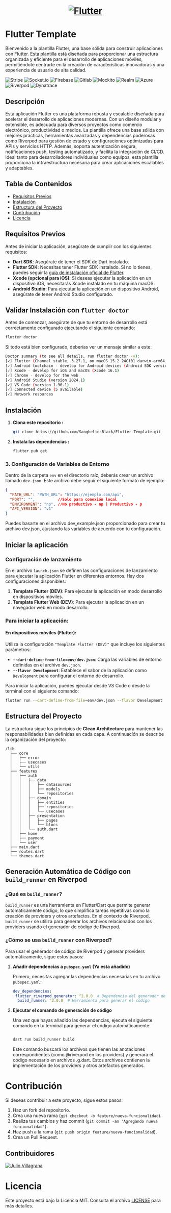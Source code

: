 <a href="https://flutter.dev/">
  <h1 align="center">
    <picture>
      <source media="(prefers-color-scheme: dark)" srcset="https://storage.googleapis.com/cms-storage-bucket/6e19fee6b47b36ca613f.png">
      <img alt="Flutter" src="https://storage.googleapis.com/cms-storage-bucket/c823e53b3a1a7b0d36a9.png">
    </picture>
  </h1>
</a>

# Flutter Template

Bienvenido a la plantilla Flutter, una base sólida para construir aplicaciones con Flutter. Esta plantilla está diseñada para proporcionar una estructura organizada y eficiente para el desarrollo de aplicaciones móviles, permitiéndote centrarte en la creación de características innovadoras y una experiencia de usuario de alta calidad.

![Stripe](https://img.shields.io/badge/Stripe-7455E8?style=for-the-badge&logo=Stripe&logoColor=white)
![Socket.io](https://img.shields.io/badge/Socket.io-000000?style=for-the-badge&logo=Socket.io&logoColor=white)
![Firebase](https://img.shields.io/badge/Firebase-4887E7?style=for-t∏he-badge&logo=Firebase&logoColor=F4D208)
![Gitlab](https://img.shields.io/badge/Gitlab-FFFFFF?style=for-the-badge&logo=Gitlab&logoColor=#D74A2C)
![Mockito](https://img.shields.io/badge/Mockito-DBDFFF?style=for-the-badge&logo=Dart&logoColor=black)
![Realm](https://img.shields.io/badge/Realm-3948BB?style=for-the-badge&logo=Realm&logoColor=white)
![Azure](https://img.shields.io/badge/Azure-0078D4?style=for-the-badge&logo=Microsoft-Azure&logoColor=white)
![Riverpod](https://img.shields.io/badge/Riverpod-0D5C63?style=for-the-badge&logo=Riverpod&logoColor=white)
![Dynatrace](https://img.shields.io/badge/Dynatrace-1E3A8A?style=for-the-badge&logo=Dynatrace&logoColor=white)




## Descripción

Esta aplicación Flutter es una plataforma robusta y escalable diseñada para acelerar el desarrollo de aplicaciones modernas. Con un diseño modular y extensible, es adecuada para diversos proyectos como comercio electrónico, productividad o medios. La plantilla ofrece una base sólida con mejores prácticas, herramientas avanzadas y dependencias poderosas como Riverpod para gestión de estado y configuraciones optimizadas para APIs y servicios HTTP. Además, soporta autenticación segura, notificaciones push, testing automatizado, y facilita la integración de CI/CD. Ideal tanto para desarrolladores individuales como equipos, esta plantilla proporciona la infraestructura necesaria para crear aplicaciones escalables y adaptables.

## Tabla de Contenidos

- [Requisitos Previos](#requisitos-previos)
- [Instalación](#instalación)
- [Estructura del Proyecto](#estructura-del-proyecto)
- [Contribución](#contribución)
- [Licencia](#licencia)

## Requisitos Previos

Antes de iniciar la aplicación, asegúrate de cumplir con los siguientes requisitos:

  - **Dart SDK**: Asegúrate de tener el SDK de Dart instalado.
  - **Flutter SDK**: Necesitas tener Flutter SDK instalado. Si no lo tienes, puedes seguir la [guía de instalación oficial de Flutter](https://flutter.dev/docs/get-started/install).
  - **Xcode (opcional para iOS)**: Si deseas ejecutar la aplicación en un dispositivo iOS, necesitarás Xcode instalado en tu máquina macOS.
  - **Android Studio**: Para ejecutar la aplicación en un dispositivo Android, asegúrate de tener Android Studio configurado.

## Validar Instalación con `flutter doctor`

  Antes de comenzar, asegúrate de que tu entorno de desarrollo está correctamente configurado ejecutando el siguiente comando:

  ```bash
  flutter doctor
  ```

  Si todo está bien configurado, deberías ver un mensaje similar a este:

  ```bash
  Doctor summary (to see all details, run flutter doctor -v):
[✓] Flutter (Channel stable, 3.27.1, on macOS 15.2 24C101 darwin-arm64, locale es-ES)
[✓] Android toolchain - develop for Android devices (Android SDK version 35.0.0)
[✓] Xcode - develop for iOS and macOS (Xcode 16.1)
[✓] Chrome - develop for the web
[✓] Android Studio (version 2024.1)
[✓] VS Code (version 1.96.1)
[✓] Connected device (5 available)
[✓] Network resources
  ```


## Instalación

1. **Clona este repositorio :**

   ```bash
   git clone https://github.com/SangheliosBlack/Flutter-Template.git
   ```

2. **Instala las dependencias :**

   ```bash
   flutter pub get
   ```

### 3. **Configuración de Variables de Entorno**

Dentro de la carpeta `env` en el directorio raíz, deberás crear un archivo llamado `dev.json`. Este archivo debe seguir el siguiente formato de ejemplo:


```json
{
  "PATH_URL": "PATH_URL": "https://ejemplo.com/api",
  "PORT": "",          //Solo para conexión local
  "ENVIRONMENT": "np", //No productivo - np | Productivo - p 
  "API_VERSION": "v1"
}
```
Puedes basarte en el archivo dev_example.json proporcionado para crear tu archivo dev.json, ajustando las variables de acuerdo con tu configuración.

## Iniciar la aplicación

### Configuración de lanzamiento

En el archivo `launch.json` se definen las configuraciones de lanzamiento para ejecutar la aplicación Flutter en diferentes entornos. Hay dos configuraciones disponibles:

1. **Template Flutter (DEV)**: Para ejecutar la aplicación en modo desarrollo en dispositivos móviles.
2. **Template Flutter Web (DEV)**: Para ejecutar la aplicación en un navegador web en modo desarrollo.

### Para iniciar la aplicación:

#### En dispositivos móviles (Flutter):
Utiliza la configuración `"Template Flutter (DEV)"` que incluye los siguientes parámetros:
- **`--dart-define-from-file=env/dev.json`**: Carga las variables de entorno definidas en el archivo `dev.json`.
- **`--flavor Development`**: Establece el sabor de la aplicación como `Development` para configurar el entorno de desarrollo.

Para iniciar la aplicación, puedes ejecutar desde VS Code o desde la terminal con el siguiente comando:

```bash
flutter run --dart-define-from-file=env/dev.json --flavor Development
```

## Estructura del Proyecto

La estructura sigue los principios de **Clean Architecture** para mantener las responsabilidades bien definidas en cada capa. A continuación se describe la organización del proyecto:

```plaintext
/lib
  ├── core
  │   ├── error
  │   ├── usecases
  │   └── utils
  ├── features
  │   ├── auth
  │   │   ├── data
  │   │   │   ├── datasources
  │   │   │   ├── models
  │   │   │   └── repositories
  │   │   ├── domain
  │   │   │   ├── entities
  │   │   │   ├── repositories
  │   │   │   └── usecases
  │   │   ├── presentation
  │   │   │   ├── pages
  │   │   │   └── blocs
  │   │   └── auth.dart
  │   ├── home
  │   ├── payment
  │   └── user
  ├── main.dart
  ├── routes.dart
  └── themes.dart
```

## Generación Automática de Código con `build_runner` en Riverpod

### ¿Qué es `build_runner`?

`build_runner` es una herramienta en Flutter/Dart que permite generar automáticamente código, lo que simplifica tareas repetitivas como la creación de providers y otros artefactos. En el contexto de Riverpod, `build_runner` se utiliza para generar los archivos relacionados con los providers usando el generador de código de Riverpod.

### ¿Cómo se usa `build_runner` con Riverpod?

Para usar el generador de código de Riverpod y generar providers automáticamente, sigue estos pasos:

1. **Añadir dependencias a `pubspec.yaml` (Ya esta añadido)**

   Primero, necesitas agregar las dependencias necesarias en tu archivo `pubspec.yaml`:

   ```yaml
   dev_dependencies:
    flutter_riverpod_generator: ^2.0.0  # Dependencia del generador de Riverpod
     build_runner: ^2.0.0  # Herramienta para generar el código
    ```
2. **Ejecutar el comando de generación de código**

   Una vez que hayas añadido las dependencias, ejecuta el siguiente comando en tu terminal para generar el código automáticamente:


   ```bash
   
   dart run build_runner build
   ```
  
   Este comando buscará los archivos que tienen las anotaciones correspondientes (como @riverpod en los providers) y generará el código necesario en archivos .g.dart. Estos archivos contienen la implementación de los providers y otros artefactos generados.

# Contribución

Si deseas contribuir a este proyecto, sigue estos pasos:

1. Haz un fork del repositorio.
2. Crea una nueva rama (`git checkout -b feature/nueva-funcionalidad`).
3. Realiza tus cambios y haz commit (`git commit -am 'Agregando nueva funcionalidad'`).
4. Haz push a la rama (`git push origin feature/nueva-funcionalidad`).
5. Crea un Pull Request.

## Contribuidores

[![Julio Villagrana](https://avatars.githubusercontent.com/u/50421116?s=96&v=4)](https://github.com/SangheliosBlack)

# Licencia

Este proyecto está bajo la Licencia MIT. Consulta el archivo [LICENSE](LICENSE) para más detalles.